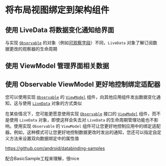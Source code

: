 # 将布局视图绑定到架构组件

## 使用 LiveData 将数据变化通知给界面

与实现 [`Observable`](https://developer.android.com/reference/androidx/databinding/Observable) 的对象（例如[可观察字段](https://developer.android.com/topic/libraries/data-binding/observability#observable_fields)）不同，`LiveData` 对象了解订阅数据更改的观察器的生命周期

## 使用 ViewModel 管理界面相关数据

## 使用 Observable ViewModel 更好地控制绑定适配器

您可以使用实现 [`Observable`](https://developer.android.com/reference/androidx/databinding/Observable) 的 [`ViewModel`](https://developer.android.com/reference/androidx/lifecycle/ViewModel) 组件，向其他应用组件发出数据变化通知，这与使用 [`LiveData`](https://developer.android.com/reference/androidx/lifecycle/LiveData) 对象的方式类似

在某些情况下，您可能更愿意使用实现 [`Observable`](https://developer.android.com/reference/androidx/databinding/Observable) 接口的 [`ViewModel`](https://developer.android.com/reference/androidx/lifecycle/ViewModel) 组件，而不是使用 `LiveData` 对象，即使这样会失去对 `LiveData` 的生命周期管理功能也不影响。使用实现 `Observable` 的 `ViewModel` 组件可让您更好地控制应用中的绑定适配器。例如，这种模式可让您更好地控制数据更改时发出的通知，您还可以指定自定义方法来设置双向数据绑定中的属性值



https://github.com/android/databinding-samples

配合BasicSample工程来理解，很nice